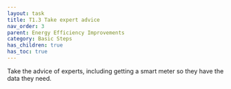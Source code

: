 ```yaml
---
layout: task
title: T1.3 Take expert advice
nav_order: 3
parent: Energy Efficiency Improvements 
category: Basic Steps
has_children: true
has_toc: true
---
```


Take the advice of experts, including getting a smart meter so they have the data they need.

